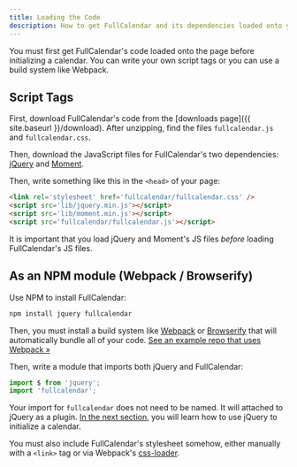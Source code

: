 ```yaml
---
title: Loading the Code
description: How to get FullCalendar and its dependencies loaded onto your page.
---
```


You must first get FullCalendar's code loaded onto the page before initializing a calendar. You can write your own script tags or you can use a build system like Webpack.


## Script Tags

First, download FullCalendar's code from the [downloads page]({{ site.baseurl }}/download). After unzipping, find the files `fullcalendar.js` and `fullcalendar.css`.

Then, download the JavaScript files for FullCalendar's two dependencies: [jQuery](http://jquery.com/) and [Moment](http://momentjs.com/).

Then, write something like this in the `<head>` of your page:

```html
<link rel='stylesheet' href='fullcalendar/fullcalendar.css' />
<script src='lib/jquery.min.js'></script>
<script src='lib/moment.min.js'></script>
<script src='fullcalendar/fullcalendar.js'></script>
```

It is important that you load jQuery and Moment's JS files *before* loading FullCalendar's JS files.


## As an NPM module (Webpack / Browserify)

Use NPM to install FullCalendar:

```sh
npm install jquery fullcalendar
```

Then, you must install a build system like [Webpack](https://webpack.js.org/) or [Browserify](http://browserify.org/) that will automatically bundle all of your code. [See an example repo that uses Webpack &raquo;](https://github.com/fullcalendar/webpack-example)

Then, write a module that imports both jQuery and FullCalendar:

```js
import $ from 'jquery';
import 'fullcalendar';
```

Your import for `fullcalendar` does not need to be named. It will attached to jQuery as a plugin. [In the next section](initialization), you will learn how to use jQuery to initialize a calendar.

You must also include FullCalendar's stylesheet somehow, either manually with a `<link>` tag or via Webpack's [css-loader](https://github.com/webpack-contrib/css-loader).
